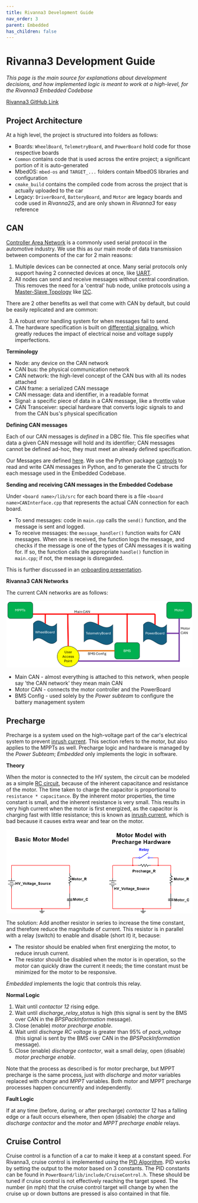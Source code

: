 ```yaml
---
title: Rivanna3 Development Guide
nav_order: 3
parent: Embedded
has_children: false
---
```


# Rivanna3 Development Guide

*This page is the main source for explanations about development decisions, and how implemented logic is meant to work at a high-level, for the Rivanna3 Embedded Codebase*

[Rivanna3 GitHub Link](https://github.com/solarcaratuva/Rivanna3)

## Project Architecture

At a high level, the project is structured into folders as follows:
- Boards: `WheelBoard`, `TelemetryBoard`, and `PowerBoard` hold code for those respective boards
- `Common` contains code that is used across the entire project; a significant portion of it is auto-generated
- MbedOS: `mbed-os` and `TARGET_...` folders contain MbedOS libraries and configuration
- `cmake_build` contains the compiled code from across the project that is actually uploaded to the car
- Legacy: `DriverBoard`, `BatteryBoard`, and `Motor` are legacy boards and code used in *Rivanna2S*, and are only shown in *Rivanna3* for easy reference

## CAN

[Controller Area Network](https://en.wikipedia.org/wiki/CAN_bus) is a commonly used serial protocol in the automotive industry. We use this as our main mode of data transmission between components of the car for 2 main reasons:

1. Multiple devices can be connected at once. Many serial protocols only support having 2 connected devices at once, like [UART](https://en.wikipedia.org/wiki/Universal_asynchronous_receiver-transmitter).
2. All nodes can send and receive messages without central coordination. This removes the need for a 'central' hub node, unlike protocols using a [Master-Slave Topology](https://en.wikipedia.org/wiki/Master%E2%80%93slave_(technology)) like [I2C](https://en.wikipedia.org/wiki/I%C2%B2C).

There are 2 other benefits as well that come with CAN by default, but could be easily replicated and are common:

3. A robust error handling system for when messages fail to send.
4. The hardware specification is built on [differential signaling](https://en.wikipedia.org/wiki/Differential_signalling), which greatly reduces the impact of electrical noise and voltage supply imperfections.

**Terminology**

- Node: any device on the CAN network
- CAN bus: the physical communication network
- CAN network: the high-level concept of the CAN bus with all its nodes attached
- CAN frame: a serialized CAN message
- CAN message: data and identifier, in a readable format
- Signal: a specific piece of data in a CAN message, like a throttle value
- CAN Transceiver: special hardware that converts logic signals to and from the CAN bus's physical specification

**Defining CAN messages**

Each of our CAN messages is *defined* in a DBC file. This file specifies what data a given CAN message will hold and its identifier; CAN messages cannot be defined ad-hoc, they must meet an already defined specification. 

Our Messages are defined [here](https://github.com/solarcaratuva/CAN-messages). We use the Python package [cantools](https://cantools.readthedocs.io/en/latest/) to read and write CAN messages in Python, and to generate the C structs for each message used in the Embedded Codebase. 

**Sending and receiving CAN messages in the Embedded Codebase**

Under `<board name>/lib/src` for each board there is a file `<board name>CANInterface.cpp` that represents the actual CAN connection for each board.
- To send messages: code in `main.cpp` calls the `send()` function, and the message is sent and logged.
- To receive messages: the `message_handler()` function waits for CAN messages. When one is received, the function logs the message, and checks if the message is one of the types of CAN messages it is waiting for. If so, the function calls the appropriate `handle()` function in `main.cpp`; if not, the message is disregarded.

This is further discussed in an [onboarding presentation](https://drive.google.com/file/d/1rphQ6yFSpe3nt5k05yxor46LPvud4lQt/view?usp=sharing). 

**Rivanna3 CAN Networks**

The current CAN networks are as follows:

![CAN Diagram](/assets/images/Embedded/CAN_diagram.png)

- Main CAN - almost everything is attached to this network, when people say 'the CAN network' they mean main CAN
- Motor CAN - connects the motor controller and the PowerBoard
- BMS Config - used solely by the *Power subteam* to configure the battery management system

## Precharge

Precharge is a system used on the high-voltage part of the car's electrical system to prevent [inrush current](https://en.wikipedia.org/wiki/Inrush_current). This section refers to the motor, but also applies to the MPPTs as well. Precharge logic and hardware is managed by the *Power Subteam*; *Embedded* only implements the logic in software.

**Theory**

When the motor is connected to the HV system, the circuit can be modeled as a simple [RC circuit](https://en.wikipedia.org/wiki/RC_circuit), because of the inherent capacitance and resistance of the motor. The time taken to charge the capacitor is proportional to `resistance * capacitance`. By the inherent motor properties, the time constant is small, and the inherent resistance is very small. This results in very high current when the motor is first energized, as the capacitor is charging fast with little resistance; this is known as [inrush current](https://en.wikipedia.org/wiki/Inrush_current), which is bad because it causes extra wear and tear on the motor. 

![Precharge Schematic](/assets/images/Embedded/precharge.png)

The solution: Add another resistor in series to increase the time constant, and therefore reduce the magnitude of current. This resistor is in parallel with a relay (switch) to enable and disable (short it) it, because:
* The resistor should be enabled when first energizing the motor, to reduce inrush current.
* The resistor should be disabled when the motor is in operation, so the motor can quickly draw the current it needs; the time constant must be minimized for the motor to be responsive. 

*Embedded* implements the logic that controls this relay. 

**Normal Logic**

1. Wait until *contactor 12* rising edge. 
2. Wait until *discharge_relay_status* is high (this signal is sent by the BMS over CAN in the *BPSPackInformation* message).
3. Close (enable) *motor precharge enable*.
4. Wait until *discharge RC voltage* is greater than 95% of *pack_voltage* (this signal is sent by the BMS over CAN in the *BPSPackInformation* message).
5. Close (enable) *discharge contactor*, wait a small delay, open (disable) *motor precharge enable*.

Note that the process as described is for motor precharge, but MPPT precharge is the same process, just with *discharge* and *motor* variables replaced with *charge* and *MPPT* variables. Both motor and MPPT precharge processes happen concurrently and independently. 

**Fault Logic**

If at any time (before, during, or after precharge) *contactor 12* has a falling edge or a fault occurs elsewhere, then open (disable) the *charge* and *discharge contactor* and the *motor* and *MPPT precharge enable* relays. 


## Cruise Control

Cruise control is a function of a car to make it keep at a constant speed. For Rivanna3, cruise control is implemented using the [PID Algorithm](https://en.wikipedia.org/wiki/Proportional%E2%80%93integral%E2%80%93derivative_controller). PID works by setting the output to the motor based on 3 constants. The PID constants can be found in `PowerBoard/lib/include/CruiseControl.h`. These should be tuned if cruise control is not effectively reaching the target speed. The number (in mph) that the cruise control target will change by when the cruise up or down buttons are pressed is also contained in that file.
